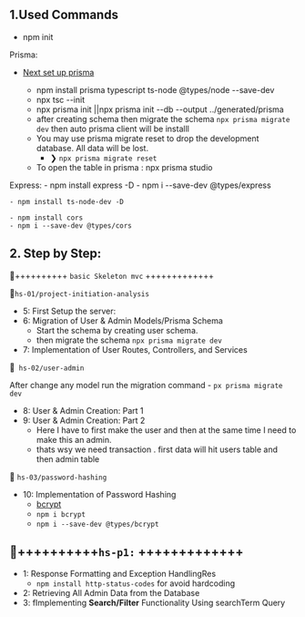 ## 1.Used Commands

- npm init

Prisma:

- [Next set up prisma](https://www.prisma.io/docs/getting-started/setup-prisma/start-from-scratch/relational-databases-typescript-prismaPostgres)

    - npm install prisma typescript ts-node @types/node --save-dev
    - npx tsc --init
    - npx prisma init ||npx prisma init --db --output ../generated/prisma
    - after creating schema then migrate the schema `npx prisma migrate dev` then auto prisma client will be installl
    - You may use prisma migrate reset to drop the development database.
All data will be lost.
        - ❯ `npx prisma migrate reset`
    - To open the table in prisma : npx prisma studio

Express:
    - npm install express -D
    - npm i --save-dev @types/express

    - npm install ts-node-dev -D

    - npm install cors
    - npm i --save-dev @types/cors


## 2. Step by Step:

🍟++++++++++ `basic Skeleton mvc` +++++++++++++

🍟`hs-01/project-initiation-analysis`

- 5: First Setup the server:
- 6: Migration of User & Admin Models/Prisma Schema
    - Start the schema by creating user schema.
    - then migrate the schema `npx prisma migrate dev`
- 7: Implementation of User Routes, Controllers, and Services    

🍟` hs-02/user-admin`

After change any model run the migration command
    - `px prisma migrate dev` 

- 8: User & Admin Creation: Part 1
- 9: User & Admin Creation: Part 2
    - Here I have to first make the user and then at the same time I need to make this an admin.
    - thats wsy we need transaction . first data will hit users table and then admin table

🍟 `hs-03/password-hashing`
- 10: Implementation of Password Hashing
    - [bcrypt](https://www.npmjs.com/package/bcrypt) 
    - `npm i bcrypt`
    - `npm i --save-dev @types/bcrypt`

🍟++++++++++`hs-p1:` +++++++++++++
---

- 1: Response Formatting and Exception HandlingRes
    - `npm install http-status-codes` for avoid hardcoding
- 2: Retrieving All Admin Data from the Database
- 3: fImplementing **Search/Filter** Functionality Using searchTerm Query
